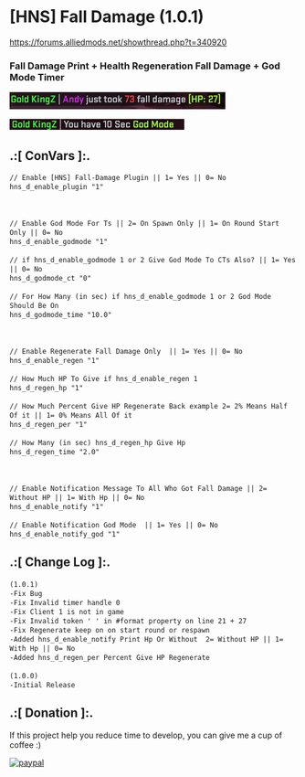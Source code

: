 # [HNS] Fall Damage (1.0.1)
https://forums.alliedmods.net/showthread.php?t=340920

### Fall Damage Print + Health Regeneration Fall Damage + God Mode Timer

![alt text](https://github.com/oqyh/HNS-Fall-Damage/blob/main/img/screenshot1.png?raw=true)

![alt text](https://github.com/oqyh/HNS-Fall-Damage/blob/main/img/screenshot2.png?raw=true)


## .:[ ConVars ]:.
 ```
// Enable [HNS] Fall-Damage Plugin || 1= Yes || 0= No
hns_d_enable_plugin "1"



// Enable God Mode For Ts || 2= On Spawn Only || 1= On Round Start Only || 0= No
hns_d_enable_godmode "1"

// if hns_d_enable_godmode 1 or 2 Give God Mode To CTs Also? || 1= Yes || 0= No
hns_d_godmode_ct "0"

// For How Many (in sec) if hns_d_enable_godmode 1 or 2 God Mode Should Be On
hns_d_godmode_time "10.0"



// Enable Regenerate Fall Damage Only  || 1= Yes || 0= No
hns_d_enable_regen "1"

// How Much HP To Give if hns_d_enable_regen 1
hns_d_regen_hp "1"

// How Much Percent Give HP Regenerate Back example 2= 2% Means Half Of it || 1= 0% Means All Of it
hns_d_regen_per "1"

// How Many (in sec) hns_d_regen_hp Give Hp
hns_d_regen_time "2.0"



// Enable Notification Message To All Who Got Fall Damage || 2= Without HP || 1= With Hp || 0= No
hns_d_enable_notify "1"

// Enable Notification God Mode  || 1= Yes || 0= No
hns_d_enable_notify_god "1"
```


## .:[ Change Log ]:.
```
(1.0.1)
-Fix Bug
-Fix Invalid timer handle 0
-Fix Client 1 is not in game
-Fix Invalid token ' ' in #format property on line 21 + 27
-Fix Regenerate keep on on start round or respawn
-Added hns_d_enable_notify Print Hp Or Without  2= Without HP || 1= With Hp || 0= No
-Added hns_d_regen_per Percent Give HP Regenerate

(1.0.0)
-Initial Release
```

## .:[ Donation ]:.

If this project help you reduce time to develop, you can give me a cup of coffee :)

[![paypal](https://www.paypalobjects.com/en_US/i/btn/btn_donateCC_LG.gif)](https://paypal.me/oQYh)
